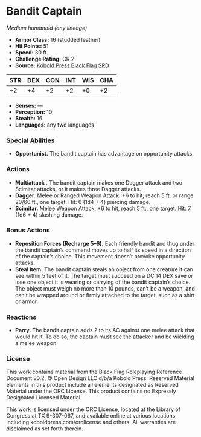 # Bandit Captain

*Medium humanoid (any lineage)*

- **Armor Class:** 16 (studded leather)
- **Hit Points:** 51
- **Speed:** 30 ft.
- **Challenge Rating:** CR 2
- **Source:** [Kobold Press Black Flag SRD](https://koboldpress.com/black-flag-roleplaying/)

| STR | DEX | CON | INT | WIS | CHA |
| --- | --- | --- | --- | --- | --- |
| +2 | +4 | +2 | +2 | +0 | +2 |

- **Senses:** —
- **Perception:** 10
- **Stealth:** 16
- **Languages:** any two languages

### Special Abilities

- **Opportunist.** The bandit captain has advantage on opportunity attacks.

### Actions

- **Multiattack** . The bandit captain makes one Dagger attack and two Scimitar attacks, or it makes three Dagger attacks.
- **Dagger.** Melee or Ranged Weapon Attack: +6 to hit, reach 5 ft. or range 20/60 ft., one target. Hit: 6 (1d4 + 4) piercing damage.
- **Scimitar.** Melee Weapon Attack: +6 to hit, reach 5 ft., one target. Hit: 7 (1d6 + 4) slashing damage.

### Bonus Actions

- **Reposition Forces (Recharge 5–6).** Each friendly bandit and thug under the bandit captain’s command moves up to half its speed in a direction of the captain’s choice. This movement doesn’t provoke opportunity attacks.
- **Steal Item.** The bandit captain steals an object from one creature it can see within 5 feet of it. The target must succeed on a DC 14 DEX save or lose one object it is wearing or carrying of the bandit captain’s choice. The object must weigh no more than 10 pounds, can’t be a weapon, and can’t be wrapped around or firmly attached to the target, such as a shirt or armor.

### Reactions

- **Parry.** The bandit captain adds 2 to its AC against one melee attack that would hit it. To do so, the captain must see the attacker and be wielding a melee weapon.

### License

This work contains material from the Black Flag Roleplaying Reference Document v0.2, © Open Design LLC d/b/a Kobold Press. Reserved Material elements in this product include all elements designated as Reserved Material under the ORC License. This product contains no Expressly Designated Licensed Material.

This work is licensed under the ORC License, located at the Library of Congress at TX 9-307-067, and available online at various locations including koboldpress.com/orclicense and others. All warranties are disclaimed as set forth therein.

